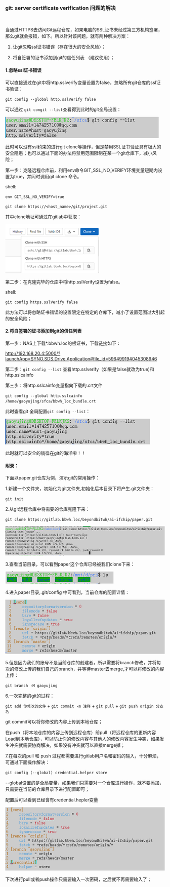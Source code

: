 ### git: server certificate verification 问题的解决

​	

​	当通过HTTPS去访问Git远程仓库，如果电脑的SSL证书未经过第三方机构签署，那么git就会报错，如下。所以针对该问题，就有两种解决方案：

 1. 让git忽略ssl证书错误（存在很大的安全风险）；

 2. 将自签署的证书添加到git的信任列表 （建议使用）；

    



#### 1.忽略ssl证书错误

可以直接通过在git中将http.sslverify变量设置为false，忽略所有git仓库的ssl证书验证：

`git config --global http.sslVerify false`

可以通过  `git congit --list`查看得到此时的git全局设置：

![image-20210105150928467](ssl证书问题解决.assets/image-20210105150928467.png)

此时可以没有ssl约束的进行git clone等操作，但是禁用SSL证书验证具有极大的安全隐患；也可以通过下面的办法将禁用范围限制在某一个git仓库下，减小风险；

第一步：克隆远程仓库前，利用env命令GIT_SSL_NO_VERIFY环境变量短期内设置为true，并同时调用git  clone 命令。

shell:

`env GIT_SSL_NO_VERIFY=true`

`git clone https://<host_name>/git/project.git`

其中clone地址可通过在gitlab中获取：

<img src="ssl证书问题解决.assets/image-20210105145719766.png" alt="image-20210105145719766" style="zoom: 80%;" />

第二步：在克隆完毕的仓库中将http.sslVerify设置为false。

shell:

`git config https.sslVerify false`

此方法可以将忽略证书错误的设置限定在特定的仓库下，减小了设置范围过大引起的安全风险；



#### 2.将自签署的证书添加到git的信任列表

第一步：NAS上下载*.bbwh.loc的根证书，下载链接如下：

http://192.168.20.4:5000/?launchApp=SYNO.SDS.Drive.Application#file_id=596499194045308946

第二步：`git config --list` 查看http.sslverify（如果是false就改为true)和http.sslcainfo

第三步：将http.sslcainfo变量指向下载的.crt文件

 `git config --global http.sslcainfo /home/gaoyujing/sfca/bbwh_loc_bundle.crt`

此时查看git 全局配置`git config --list`：

![image-20210105153306681](ssl证书问题解决.assets/image-20210105153306681.png)

此时就可以安全的徜徉在git的海洋啦！！



#### 附录：

下面以paper.git仓库为例，演示git的常用操作：

1.新建一个文件夹，初始化为git文件夹,初始化后本目录下将产生.git文件夹：

`git init`

2.从git远程仓库中将需要的仓库克隆下来：

`git clone https://gitlab.bbwh.loc/beyondbitwh/ai-ifchip/paper.git`

![image-20210105155401746](ssl证书问题解决.assets/image-20210105155401746.png)

3.查看当前目录，可以看到paper这个仓库已经被我们clone下来：

![image-20210105155530681](ssl证书问题解决.assets/image-20210105155530681.png)

4.进入paper目录,.git/config 中可看到，当前仓库的配置详情：

![image-20210105160241688](ssl证书问题解决.assets/image-20210105160241688.png)

5.但是因为我们的账号不是当前仓库的创建者，所以需要将branch修改，并将每次的修改上传的我们自己的branch，并等待master去merge,才可以将修改的内容上传：

`git branch -M gaoyujing`

6.一次完整的git的过程：

`git add 你修改的文件` + `git commit -m 注释` + `git pull` + `git push origin 分支名` 

git commit可以将你修改的内容上传到本地仓库；

在push（将本地仓库的内容上传到远程仓库）前pull（将远程仓库的更新内容Load到本地仓库），可以防止你的修改内容与其他人的修改内容发生冲突，如果发生冲突就需要协商解决，如果没有冲突就可以直接merge掉；

7.在每次的pull 和 push 过程都需要进行gitlab用户名和密码的输入，十分麻烦，可通过下面操作解决：

`git config (--global) credential.helper store`

--global设置的是全局变量，如果我们只需要对一个仓库进行操作，就不要添加，只需要在当前的仓库目录下进行配置即可；

配置后可以看到已经含有credential.hepler变量

![image-20210105164222601](ssl证书问题解决.assets/image-20210105164222601.png)



下次进行pull或者push操作只需要输入一次密码，之后就不再需要输入了；